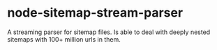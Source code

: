 # node-sitemap-stream-parser
A streaming parser for sitemap files. Is able to deal with deeply nested sitemaps with 100+ million urls in them.
